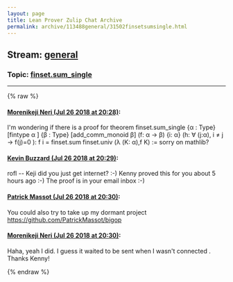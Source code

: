 ```yaml
---
layout: page
title: Lean Prover Zulip Chat Archive 
permalink: archive/113488general/31502finsetsumsingle.html
---
```


## Stream: [general](index.html)
### Topic: [finset.sum_single](31502finsetsumsingle.html)

---


{% raw %}
#### [ Morenikeji Neri (Jul 26 2018 at 20:28)](https://leanprover.zulipchat.com/#narrow/stream/113488-general/topic/finset.sum_single/near/130363587):
I'm wondering if there is a proof for
theorem finset.sum_single {α : Type}[fintype α ] {β : Type} [add_comm_monoid β] (f: α → β) {i: α} (h: ∀ (j:α), i ≠ j → f(j)=0 ): 
f i = finset.sum finset.univ (λ (K: α),f K) := sorry
on mathlib?

#### [ Kevin Buzzard (Jul 26 2018 at 20:29)](https://leanprover.zulipchat.com/#narrow/stream/113488-general/topic/finset.sum_single/near/130363659):
rofl -- Keji did you just get internet? :-) Kenny proved this for you about 5 hours ago :-) The proof is in your email inbox :-)

#### [ Patrick Massot (Jul 26 2018 at 20:30)](https://leanprover.zulipchat.com/#narrow/stream/113488-general/topic/finset.sum_single/near/130363721):
You could also try to take up my dormant project https://github.com/PatrickMassot/bigop

#### [ Morenikeji Neri (Jul 26 2018 at 20:30)](https://leanprover.zulipchat.com/#narrow/stream/113488-general/topic/finset.sum_single/near/130363726):
Haha, yeah I did. I guess it waited to be sent when I wasn't connected . Thanks Kenny!


{% endraw %}
